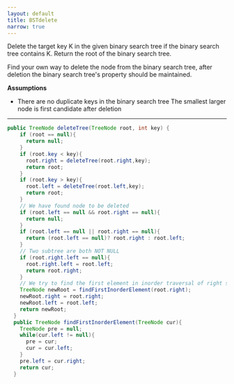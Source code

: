 ```yaml
---
layout: default
title: BSTdelete
narrow: true
---
```


Delete the target key K in the given binary search tree if the binary search tree contains K. Return the root of the binary search tree.

Find your own way to delete the node from the binary search tree, after deletion the binary search tree's property should be maintained.

**Assumptions**

- There are no duplicate keys in the binary search tree
  The smallest larger node is first candidate after deletion

---

```java
public TreeNode deleteTree(TreeNode root, int key) {
    if (root == null){
      return null;
    }
    if (root.key < key){
      root.right = deleteTree(root.right,key);
      return root;
    }
    if (root.key > key){
      root.left = deleteTree(root.left,key);
      return root;
    }
    // We have found node to be deleted
    if (root.left == null && root.right == null){
      return null;
    }
    if (root.left == null || root.right == null){
      return (root.left == null)? root.right : root.left;
    }
    // Two subtree are both NOT NULL
    if (root.right.left == null){
      root.right.left = root.left;
      return root.right;
    }
    // We try to find the first element in inorder traversal of right subtree
    TreeNode newRoot = findFirstInorderElement(root.right);
    newRoot.right = root.right;
    newRoot.left = root.left;
    return newRoot;
  }
  public TreeNode findFirstInorderElement(TreeNode cur){
    TreeNode pre = null;
    while(cur.left != null){
      pre = cur;
      cur = cur.left;
    }
    pre.left = cur.right;
    return cur;
  }
```
